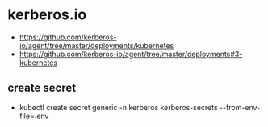# kerberos.io 
* https://github.com/kerberos-io/agent/tree/master/deployments/kubernetes
* https://github.com/kerberos-io/agent/tree/master/deployments#3-kubernetes


## create secret 
* kubectl create secret generic -n kerberos  kerberos-secrets --from-env-file=.env 